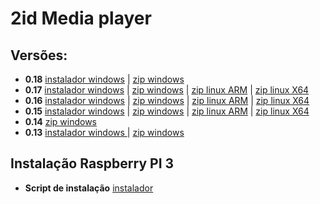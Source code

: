 # 2id Media player  
  
## Versões:

* **0.18** [instalador windows](http://popmuzserver.cloudapp.net/player/player2id.v0.18.exe) | [zip windows](http://popmuzserver.cloudapp.net/player/2idplayer.v0.18.windows.zip)  
* **0.17** [instalador windows](http://popmuzserver.cloudapp.net/player/player2id.v0.17.exe) | [zip windows](http://popmuzserver.cloudapp.net/player/2idplayer.v0.17.windows.zip) | [zip linux ARM](http://popmuzserver.cloudapp.net/player/2idplayer.v0.17.linux.arm.zip) | [zip linux X64](http://popmuzserver.cloudapp.net/player/2idplayer.v0.17.linux.x64.zip)  
* **0.16** [instalador windows](http://popmuzserver.cloudapp.net/player/player2id.v0.16.exe) | [zip windows](http://popmuzserver.cloudapp.net/player/2idplayer.v0.16.windows.zip) | [zip linux ARM](http://popmuzserver.cloudapp.net/player/2idplayer.v0.16.linux.arm.zip) | [zip linux X64](http://popmuzserver.cloudapp.net/player/2idplayer.v0.16.linux.x64.zip)  
* **0.15** [instalador windows](http://popmuzserver.cloudapp.net/player/player2id.v0.15.exe) | [zip windows](http://popmuzserver.cloudapp.net/player/2idplayer.v0.15.windows.zip) | [zip linux ARM](http://popmuzserver.cloudapp.net/player/2idplayer.v0.15.linux.arm.zip) | [zip linux X64](http://popmuzserver.cloudapp.net/player/2idplayer.v0.15.linux.x64.zip)
* **0.14** [zip windows](http://popmuzserver.cloudapp.net/player/2idplayer.v0.14.windows.zip)
* **0.13** [instalador windows ](http://popmuzserver.cloudapp.net/player/player2id.v0.13.exe) | [zip windows](http://popmuzserver.cloudapp.net/player/2idplayer.v0.13.windows.zip)  


## Instalação Raspberry PI 3  

* **Script de instalação** [instalador](http://popmuzserver.cloudapp.net/player/install-rapsberry.sh)

